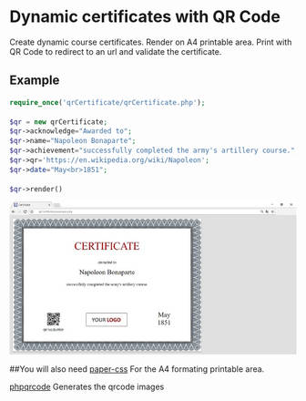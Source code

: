 # Dynamic certificates with QR Code 
Create dynamic course certificates. Render on A4 printable area. Print with QR Code to redirect to an url and validate the certificate.

## Example
```php
require_once('qrCertificate/qrCertificate.php');

$qr = new qrCertificate;
$qr->acknowledge="Awarded to";
$qr->name="Napoleon Bonaparte";
$qr->achievement="successfully completed the army's artillery course.";
$qr->qr='https://en.wikipedia.org/wiki/Napoleon';
$qr->date="May<br>1851";

$qr->render()
```
![Preview](example.jpg)

##You will also need
[paper-css](https://github.com/cognitom/paper-css)
For the A4 formating printable area.

[phpqrcode](https://github.com/t0k4rt/phpqrcode)
Generates the qrcode images 